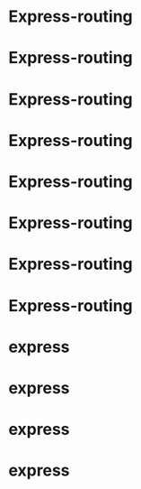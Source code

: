 # Express-routing
# Express-routing
# Express-routing
# Express-routing
# Express-routing
# Express-routing
# Express-routing
# Express-routing
# express
# express
# express
# express
